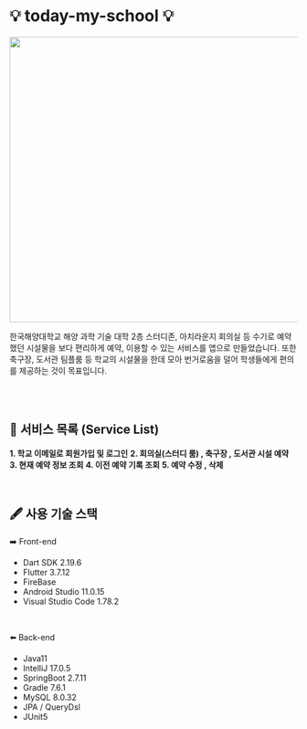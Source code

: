 <h1>💡 today-my-school 💡</h1>

<!--회의실 일러스트-->
<p align="center"><img src="https://github.com/JunseoParKK/today-my-school-final/assets/98972385/c981ee2c-e122-49a3-a8aa-66f58f4351a2" width="750" height="500"></p>

한국해양대학교 해양 과학 기술 대학 2층 스터디존, 아치라운지 회의실 등 수기로 예약했던 시설물을 보다 편리하게 예약, 이용할 수 있는 서비스를 앱으로 만들었습니다. 또한 축구장, 도서관 팀플룸 등 학교의 시설물을 한데 모아 번거로움을 덜어 학생들에게 편의를 제공하는 것이 목표입니다.  

<br><br>

<!--서비스 소개-->
## 🌱 서비스 목록 (Service List)
  
**1. 학교 이메일로 회원가입 및 로그인**
**2. 회의실(스터디 룸) , 축구장 , 도서관 시설 예약**
**3. 현재 예약 정보 조회**
**4. 이전 예약 기록 조회**
**5. 예약 수정 , 삭제**

<br>

## 🖋️ 사용 기술 스택
➡️ Front-end
- Dart SDK 2.19.6
- Flutter 3.7.12
- FireBase 
- Android Studio 11.0.15
- Visual Studio Code 1.78.2

<br>

⬅️ Back-end
- Java11
- IntelliJ 17.0.5
- SpringBoot 2.7.11
- Gradle 7.6.1
- MySQL 8.0.32
- JPA / QueryDsl
- JUnit5  
